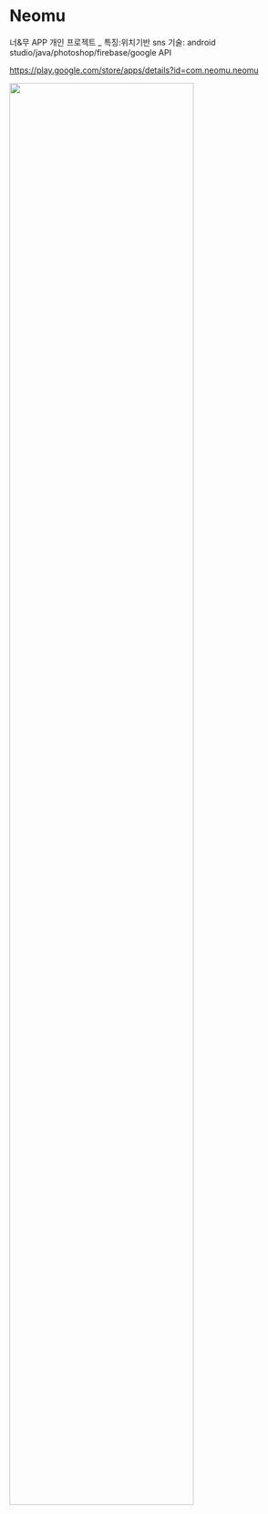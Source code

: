 # Neomu
너&amp;무 APP 개인 프로젝트
_
특징:위치기반 sns
기술: android studio/java/photoshop/firebase/google API

https://play.google.com/store/apps/details?id=com.neomu.neomu

<div>
<img width="80%" src="https://user-images.githubusercontent.com/43426702/51152854-fbd71b80-18b0-11e9-9093-7ebf61a2c7ba.PNG">
</div>
